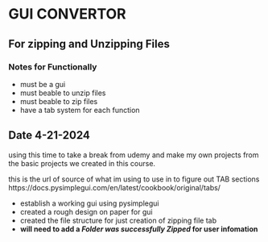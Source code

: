 # GUI CONVERTOR
## For zipping and Unzipping Files

### Notes for Functionally
- must be a gui
- must beable to unzip files
- must beable to zip files
- have a tab system for each function


## Date 4-21-2024
<p>using this time to take a break from udemy and make my own projects from the basic projects we created 
in this course. </p>
<p>
this is the url of source of what im using to use in to figure out TAB sections
 https://docs.pysimplegui.com/en/latest/cookbook/original/tabs/
</p>

- establish a working gui using pysimplegui 
- created a rough design on paper for gui
- created the file structure for just creation of zipping file tab
- <b>will need to add a <i> Folder was successfully Zipped </i> for user infomation </b>